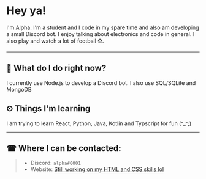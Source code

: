 # Hey ya!
I'm Alpha. I'm a student and I code in my spare time and also am developing a small Discord bot. I enjoy talking about electronics and code in general. I also play and watch a lot of football ⚽.
***
## 🤔 What do I do right now?
I currently use Node.js to develop a Discord bot. I also use SQL/SQLite and MongoDB
## ⏲ Things I'm learning
I am trying to learn React, Python, Java, Kotlin and Typscript for fun (^_^;)
***
## ☎ Where I can be contacted:
> - Discord: `alpha#0001`
> - Website: [Still working on my HTML and CSS skills lol](https://www.tsuki.lol)
